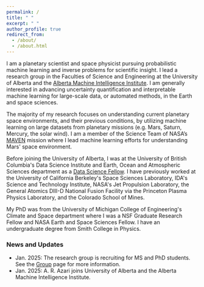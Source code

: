 ```yaml
---
permalink: /
title: " "
excerpt: " "
author_profile: true
redirect_from: 
  - /about/
  - /about.html
---
```


I am a planetary scientist and space physicist pursuing probabilistic machine learning and inverse problems for scientific insight. I lead a research group in the Faculties of Science and Engineering at the University of Alberta and the [Alberta Machine Intelligence Institute](https://www.amii.ca/). I am generally interested in advancing uncertainty quantification and interpretable machine learning for large-scale data, or automated methods, in the Earth and space sciences.

The majority of my research focuses on understanding current planetary space environments, and their previous conditions, by utilizing machine learning on large datasets from planetary missions (e.g. Mars, Saturn, Mercury, the solar wind). I am a member of the Science Team of NASA’s [MAVEN](https://science.nasa.gov/mission/maven/) mission where I lead machine learning efforts for understanding Mars' space environment. 

Before joining the University of Alberta, I was at the University of British Columbia's Data Science Institute and Earth, Ocean and Atmospheric Sciences department as a [Data Science Fellow](https://dsi.ubc.ca/projects/2023/gaussian-processes-advancing-understanding-planetary-magnetism-spacecraft). I have previously worked at the University of California Berkeley's Space Sciences Laboratory, IDA's Science and Technology Institute, NASA's Jet Propulsion Laboratory, the General Atomics DIII-D National Fusion Facility via the Princeton Plasma Physics Laboratory, and the Colorado School of Mines. 

My PhD was from the University of Michigan College of Engineering's Climate and Space department where I was a NSF Graduate Research Fellow and NASA Earth and Space Sciences Fellow. I have an undergraduate degree from Smith College in Physics. 

### News and Updates

- Jan. 2025: The research group is recruiting for MS and PhD students. See the [Group](https://abbyazari.github.io/group/) page for more information.
- Jan. 2025: A. R. Azari joins University of Alberta and the Alberta Machine Intelligence Institute.













